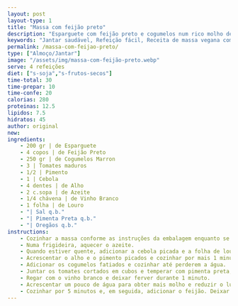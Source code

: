 ```yaml
---
layout: post
layout-type: 1
title: "Massa com feijão preto"
description: "Esparguete com feijão preto e cogumelos num rico molho de tomate temperado"
keywords: "Jantar saudável, Refeição fácil, Receita de massa vegana com feijão preto, Como fazer esparguete com molho de tomate e cogumelos, Refeição vegana rápida e saudável, Receita simples de esparguete com feijão preto, Prato principal vegano com cogumelos, Massa vegana com molho de tomate caseiro, Jantar vegano fácil e nutritivo, Receita com feijão preto e tomate para veganos"
permalink: /massa-com-feijao-preto/
type: ["Almoço/Jantar"]
image: "/assets/img/massa-com-feijão-preto.webp"
serve: 4 refeições
diet: ["s-soja","s-frutos-secos"]
time-total: 30
time-prepar: 10
time-confe: 20
calorias: 280
proteinas: 12.5
lipidos: 7.5
hidratos: 45
author: original
new: 
ingredients:
    - 200 gr | de Esparguete
    - 4 copos | de Feijão Preto
    - 250 gr | de Cogumelos Marron
    - 3 | Tomates maduros
    - 1/2 | Pimento
    - 1 | Cebola
    - 4 dentes | de Alho
    - 2 c.sopa | de Azeite
    - 1/4 chávena | de Vinho Branco
    - 1 folha | de Louro
    - "| Sal q.b."
    - "| Pimenta Preta q.b."
    - "| Oregãos q.b."
instructions:
    - Cozinhar a massa conforme as instruções da embalagem enquanto se prepara o restante.
    - Numa frigideira, aquecer o azeite. 
    - Quando estiver quente, adicionar a cebola picada e a folha de louro. Deixar refogar durante 1 a 2 minutos, até ganhar cor.
    - Acrescentar o alho e o pimento picados e cozinhar por mais 1 minuto.
    - Adicionar os cogumelos fatiados e cozinhar até perderem a água.
    - Juntar os tomates cortados em cubos e temperar com pimenta preta, sal e orégãos.
    - Regar com o vinho branco e deixar ferver durante 1 minuto.
    - Acrescentar um pouco de água para obter mais molho e reduzir o lume.
    - Cozinhar por 5 minutos e, em seguida, adicionar o feijão. Deixar cozinhar por mais 5 minutos. Está pronto a servir.
---
```


